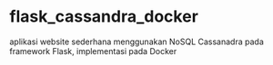 # flask_cassandra_docker
aplikasi website sederhana menggunakan NoSQL Cassanadra pada framework Flask, implementasi pada Docker
